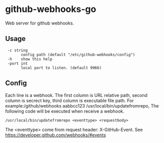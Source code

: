 # github-webhooks-go
Web server for github webhooks.

## Usage
 ```
  -c string
        config path (default "/etc/github-webhooks/config")
  -h    show this help
  -port int
        local port to listen. (default 9966)
```

## Config
Each line is a webhook. The first column is URL relative path, second column is secrect key, third column is executable file path.
For example:/github/webhooks aabbcc123 /usr/local/bin/updatefromrepo, 
The following code will be executed when receive a webhook.
```
/usr/local/bin/updatefromrepo <eventtype> <requestbody>
```
The \<eventtype\> come from request header: X-GitHub-Event. See https://developer.github.com/webhooks/#events
